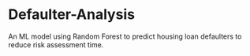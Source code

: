 # Defaulter-Analysis
An ML model using Random Forest to predict housing loan defaulters to reduce risk assessment time.
